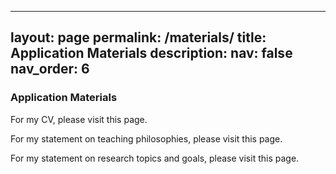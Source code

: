 
---
layout: page
permalink: /materials/
title: Application Materials
description:
nav: false
nav_order: 6
---


### Application Materials

For my CV, please visit this page.

For my statement on teaching philosophies, please visit this page.

For my statement on research topics and goals, please visit this page.
